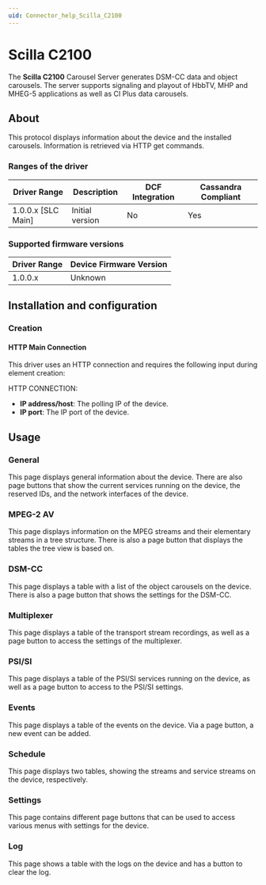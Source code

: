 ```yaml
---
uid: Connector_help_Scilla_C2100
---
```


# Scilla C2100

The **Scilla C2100** Carousel Server generates DSM-CC data and object carousels. The server supports signaling and playout of HbbTV, MHP and MHEG-5 applications as well as CI Plus data carousels.

## About

This protocol displays information about the device and the installed carousels. Information is retrieved via HTTP get commands.

### Ranges of the driver

| **Driver Range**     | **Description** | **DCF Integration** | **Cassandra Compliant** |
|----------------------|-----------------|---------------------|-------------------------|
| 1.0.0.x \[SLC Main\] | Initial version | No                  | Yes                     |

### Supported firmware versions

| **Driver Range** | **Device Firmware Version** |
|------------------|-----------------------------|
| 1.0.0.x          | Unknown                     |

## Installation and configuration

### Creation

#### HTTP Main Connection

This driver uses an HTTP connection and requires the following input during element creation:

HTTP CONNECTION:

- **IP address/host**: The polling IP of the device.
- **IP port**: The IP port of the device.

## Usage

### General

This page displays general information about the device. There are also page buttons that show the current services running on the device, the reserved IDs, and the network interfaces of the device.

### MPEG-2 AV

This page displays information on the MPEG streams and their elementary streams in a tree structure. There is also a page button that displays the tables the tree view is based on.

### DSM-CC

This page displays a table with a list of the object carousels on the device. There is also a page button that shows the settings for the DSM-CC.

### Multiplexer

This page displays a table of the transport stream recordings, as well as a page button to access the settings of the multiplexer.

### PSI/SI

This page displays a table of the PSI/SI services running on the device, as well as a page button to access to the PSI/SI settings.

### Events

This page displays a table of the events on the device. Via a page button, a new event can be added.

### Schedule

This page displays two tables, showing the streams and service streams on the device, respectively.

### Settings

This page contains different page buttons that can be used to access various menus with settings for the device.

### Log

This page shows a table with the logs on the device and has a button to clear the log.
